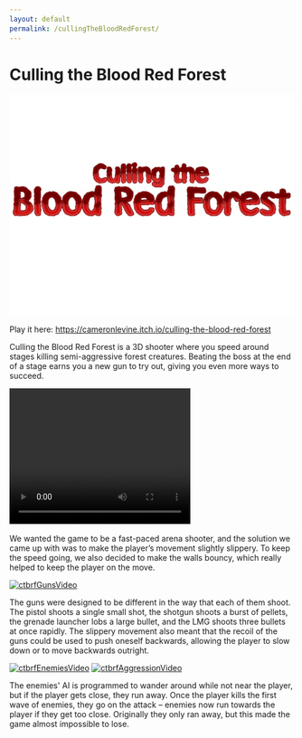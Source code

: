 ```yaml
---
layout: default
permalink: /cullingTheBloodRedForest/
---
```

# Culling the Blood Red Forest
![image](./images/cullingTheBloodRedForestIcon2.jpg)

Play it here: https://cameronlevine.itch.io/culling-the-blood-red-forest

Culling the Blood Red Forest is a 3D shooter where you speed around stages killing semi-aggressive forest creatures. Beating the boss at the end of a stage earns you a new gun to try out, giving you even more ways to succeed.

<video width="320" height="240" controls>
  <source src="./images/ctbrfMovement.webm" type="video/webm">
  Could not display video.
</video>

We wanted the game to be a fast-paced arena shooter, and the solution we came up with was to make the player’s movement slightly slippery. To keep the speed going, we also decided to make the walls bouncy, which really helped to keep the player on the move.

[![ctbrfGunsVideo]({image-url})](./images/ctbrfGuns.mp4 "Guns")

The guns were designed to be different in the way that each of them shoot. The pistol shoots a single small shot, the shotgun shoots a burst of pellets, the grenade launcher lobs a large bullet, and the LMG shoots three bullets at once rapidly. The slippery movement also meant that the recoil of the guns could be used to push oneself backwards, allowing the player to slow down or to move backwards outright. 

[![ctbrfEnemiesVideo]({image-url})](./images/ctbrfEnemies.mp4 "Enemies")
[![ctbrfAggressionVideo]({image-url})](./images/ctbrfAggression.mp4 "Aggression")

The enemies' AI is programmed to wander around while not near the player, but if the player gets close, they run away. Once the player kills the first wave of enemies, they go on the attack – enemies now run towards the player if they get too close. Originally they only ran away, but this made the game almost impossible to lose.
